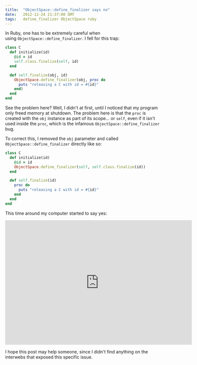 ```yaml
---
title:  "ObjectSpace::define_finalizer says no"
date:   2012-12-24 21:37:00 GMT
tags:   define_finalizer ObjectSpace ruby
---
```

In Ruby, one has to be extremely careful when using&nbsp;<code class="ruby">ObjectSpace::define_finalizer</code>. I fell for this trap:

```ruby
class C
  def initialize(id)
    @id = id
    self.class.finalize(self, id)
  end

  def self.finalize(obj, id)
    ObjectSpace.define_finalizer(obj, proc do
      puts "releasing a C with id = #{id}"
    end)
  end
end
```

See the problem here? Well, I didn't at first, until I noticed that my program only freed memory at shutdown. The problem here is that the `proc` is created with the `obj` instance as part of its scope... or `self`, even if it isn't used inside the `proc`, which is the infamous `ObjectSpace::define_finalizer` bug.

To correct this, I removed the `obj` parameter and called `ObjectSpace::define_finalizer` directly like so:

```ruby
class C
  def initialize(id)
    @id = id
    ObjectSpace.define_finalizer(self, self.class.finalize(id))
  end

  def self.finalize(id)
    proc do
      puts "releasing a C with id = #{id}"
    end
  end
end
```

This time around my computer started to say yes:

<iframe width="600" height="400" src="https://www.youtube.com/embed/WOdjCb4LwQY" frameborder="0"></iframe>

I hope this post may help someone, since I didn't find anything on the interwebs that exposed this specific issue.
